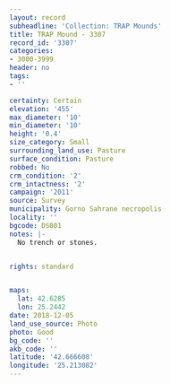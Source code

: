 ```yaml
---
layout: record
subheadline: 'Collection: TRAP Mounds'
title: TRAP Mound - 3307
record_id: '3307'
categories:
- 3000-3999
header: no
tags:
- ''

certainty: Certain
elevation: '455'
max_diameter: '10'
min_diameter: '10'
height: '0.4'
size_category: Small
surrounding_land_use: Pasture
surface_condition: Pasture
robbed: No
crm_condition: '2'
crm_intactness: '2'
campaign: '2011'
source: Survey
municipality: Gorno Sahrane necropolis
locality: ''
bgcode: DS001
notes: |-
  No trench or stones.


rights: standard


maps:
  lat: 42.6285
  lon: 25.2442
date: 2018-12-05
land_use_source: Photo
photo: Good
bg_code: ''
akb_code: ''
latitude: '42.666608'
longitude: '25.213082'
---
```

